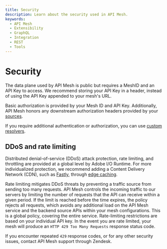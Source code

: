 ```yaml
---
title: Security
description: Learn about the security used in API Mesh.
keywords:
  - API Mesh
  - Extensibility
  - GraphQL
  - Integration
  - REST
  - Tools
---
```


# Security

The data plane used by API Mesh is public but requires a MeshID and an API Key to access. We recommend storing your API Key in a header, instead of using the API Key appended to your mesh's URL.

Basic authorization is provided by your Mesh ID and API Key. Additionally, API Mesh honors any downstream authorization headers provided by your [sources](./basic/handlers/index.md).

If you require additional authentication or authorization, you can use [custom resolvers](./advanced/extend/resolvers/index.md).

## DDoS and rate limiting

Distributed denial-of-service (DDoS) attack protection, rate limiting, and throttling are provided at a global level by Adobe I/O Runtime. For more individualized protection, we recommend adding a Content Delivery Network (CDN), such as [Fastly](./advanced/caching/fastly.md), through [edge caching](./advanced/caching/).

Rate limiting mitigates DDoS threats by preventing a traffic source from sending too many requests. API Mesh controls the incoming traffic to our servers by limiting the number of requests that the API can receive within a given period. If the limit is reached before the time expires, the policy rejects all requests, which avoids any additional load on the API Mesh service and the backend source APIs within your mesh configurations. This is a global policy, covering the entire service. Rate-limiting restrictions are based on your individual API key. In the event you are rate limited, your mesh will produce an `HTTP 429 Too Many Requests` response status code.

If you encounter repeated `429` response codes, or for any other security issues, contact API Mesh support through Zendesk.
